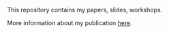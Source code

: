 This repository contains my papers, slides, workshops.

More information about my publication [here](https://cryptax.github.io).


